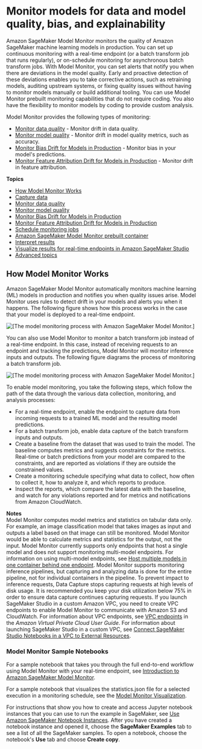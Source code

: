 # Monitor models for data and model quality, bias, and explainability<a name="model-monitor"></a>

Amazon SageMaker Model Monitor monitors the quality of Amazon SageMaker machine learning models in production\. You can set up continuous monitoring with a real\-time endpoint \(or a batch transform job that runs regularly\), or on\-schedule monitoring for asynchronous batch transform jobs\. With Model Monitor, you can set alerts that notify you when there are deviations in the model quality\. Early and proactive detection of these deviations enables you to take corrective actions, such as retraining models, auditing upstream systems, or fixing quality issues without having to monitor models manually or build additional tooling\. You can use Model Monitor prebuilt monitoring capabilities that do not require coding\. You also have the flexibility to monitor models by coding to provide custom analysis\.

Model Monitor provides the following types of monitoring:
+ [Monitor data quality](model-monitor-data-quality.md) \- Monitor drift in data quality\.
+ [Monitor model quality](model-monitor-model-quality.md) \- Monitor drift in model quality metrics, such as accuracy\.
+ [Monitor Bias Drift for Models in Production](clarify-model-monitor-bias-drift.md) \- Monitor bias in your model's predictions\.
+ [Monitor Feature Attribution Drift for Models in Production](clarify-model-monitor-feature-attribution-drift.md) \- Monitor drift in feature attribution\.

**Topics**
+ [How Model Monitor Works](#model-monitor-how-it-works)
+ [Capture data](model-monitor-data-capture.md)
+ [Monitor data quality](model-monitor-data-quality.md)
+ [Monitor model quality](model-monitor-model-quality.md)
+ [Monitor Bias Drift for Models in Production](clarify-model-monitor-bias-drift.md)
+ [Monitor Feature Attribution Drift for Models in Production](clarify-model-monitor-feature-attribution-drift.md)
+ [Schedule monitoring jobs](model-monitor-scheduling.md)
+ [Amazon SageMaker Model Monitor prebuilt container](model-monitor-pre-built-container.md)
+ [Interpret results](model-monitor-interpreting-results.md)
+ [Visualize results for real\-time endpoints in Amazon SageMaker Studio](model-monitor-interpreting-visualize-results.md)
+ [Advanced topics](model-monitor-advanced-topics.md)

## How Model Monitor Works<a name="model-monitor-how-it-works"></a>

Amazon SageMaker Model Monitor automatically monitors machine learning \(ML\) models in production and notifies you when quality issues arise\. Model Monitor uses rules to detect drift in your models and alerts you when it happens\. The following figure shows how this process works in the case that your model is deployed to a real\-time endpoint\.

![\[The model monitoring process with Amazon SageMaker Model Monitor.\]](http://docs.aws.amazon.com/sagemaker/latest/dg/images/model_monitor/mmv2-architecture.png)

You can also use Model Monitor to monitor a batch transform job instead of a real\-time endpoint\. In this case, instead of receiving requests to an endpoint and tracking the predictions, Model Monitor will monitor inference inputs and outputs\. The following figure diagrams the process of monitoring a batch transform job\.

![\[The model monitoring process with Amazon SageMaker Model Monitor.\]](http://docs.aws.amazon.com/sagemaker/latest/dg/images/model_monitor/mmv2-architecture-batch.png)

To enable model monitoring, you take the following steps, which follow the path of the data through the various data collection, monitoring, and analysis processes:
+ For a real\-time endpoint, enable the endpoint to capture data from incoming requests to a trained ML model and the resulting model predictions\.
+ For a batch transform job, enable data capture of the batch transform inputs and outputs\.
+ Create a baseline from the dataset that was used to train the model\. The baseline computes metrics and suggests constraints for the metrics\. Real\-time or batch predictions from your model are compared to the constraints, and are reported as violations if they are outside the constrained values\.
+ Create a monitoring schedule specifying what data to collect, how often to collect it, how to analyze it, and which reports to produce\. 
+ Inspect the reports, which compare the latest data with the baseline, and watch for any violations reported and for metrics and notifications from Amazon CloudWatch\.

**Notes**  
Model Monitor computes model metrics and statistics on tabular data only\. For example, an image classification model that takes images as input and outputs a label based on that image can still be monitored\. Model Monitor would be able to calculate metrics and statistics for the output, not the input\.
Model Monitor currently supports only endpoints that host a single model and does not support monitoring multi\-model endpoints\. For information on using multi\-model endpoints, see [Host multiple models in one container behind one endpoint](multi-model-endpoints.md)\.
Model Monitor supports monitoring inference pipelines, but capturing and analyzing data is done for the entire pipeline, not for individual containers in the pipeline\.
To prevent impact to inference requests, Data Capture stops capturing requests at high levels of disk usage\. It is recommended you keep your disk utilization below 75% in order to ensure data capture continues capturing requests\.
If you launch SageMaker Studio in a custom Amazon VPC, you need to create VPC endpoints to enable Model Monitor to communicate with Amazon S3 and CloudWatch\. For information about VPC endpoints, see [VPC endpoints](https://docs.aws.amazon.com/vpc/latest/userguide/vpc-endpoints.html) in the *Amazon Virtual Private Cloud User Guide*\. For information about launching SageMaker Studio in a custom VPC, see [Connect SageMaker Studio Notebooks in a VPC to External Resources](studio-notebooks-and-internet-access.md)\.

### Model Monitor Sample Notebooks<a name="model-monitor-sample-notebooks"></a>

For a sample notebook that takes you through the full end\-to\-end workflow using Model Monitor with your real\-time endpoint, see [Introduction to Amazon SageMaker Model Monitor](https://sagemaker-examples.readthedocs.io/en/latest/sagemaker_model_monitor/introduction/SageMaker-ModelMonitoring.html)\.

For a sample notebook that visualizes the statistics\.json file for a selected execution in a monitoring schedule, see the [Model Monitor Visualization](https://sagemaker-examples.readthedocs.io/en/latest/sagemaker_model_monitor/visualization/SageMaker-Model-Monitor-Visualize.html)\. 

For instructions that show you how to create and access Jupyter notebook instances that you can use to run the example in SageMaker, see [Use Amazon SageMaker Notebook Instances](nbi.md)\. After you have created a notebook instance and opened it, choose the **SageMaker Examples** tab to see a list of all the SageMaker samples\. To open a notebook, choose the notebook's **Use** tab and choose **Create copy**\.